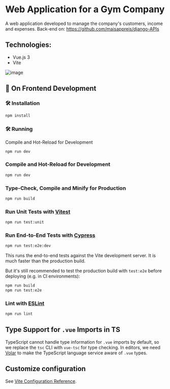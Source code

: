 # Web Application for a Gym Company

A web application developed to manage the company's customers, income and expenses.
Back-end on: https://github.com/maisappreis/django-APIs

## Technologies:
- Vue.js 3
- Vite

![image](https://github.com/maisappreis/upfit-project/assets/113925909/93fb4995-d68e-4aee-a6ba-abe8e9b105ab)


## 🌱 On Frontend Development

### 🛠️ Installation
```sh
npm install
```

### 🛠️ Running
Compile and Hot-Reload for Development
```sh
npm run dev
```

### Compile and Hot-Reload for Development

```sh
npm run dev
```

### Type-Check, Compile and Minify for Production

```sh
npm run build
```

### Run Unit Tests with [Vitest](https://vitest.dev/)

```sh
npm run test:unit
```

### Run End-to-End Tests with [Cypress](https://www.cypress.io/)

```sh
npm run test:e2e:dev
```

This runs the end-to-end tests against the Vite development server.
It is much faster than the production build.

But it's still recommended to test the production build with `test:e2e` before deploying (e.g. in CI environments):

```sh
npm run build
npm run test:e2e
```

### Lint with [ESLint](https://eslint.org/)

```sh
npm run lint
```

## Type Support for `.vue` Imports in TS

TypeScript cannot handle type information for `.vue` imports by default, so we replace the `tsc` CLI with `vue-tsc` for type checking. In editors, we need [Volar](https://marketplace.visualstudio.com/items?itemName=Vue.volar) to make the TypeScript language service aware of `.vue` types.

## Customize configuration

See [Vite Configuration Reference](https://vitejs.dev/config/).